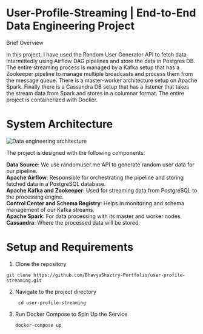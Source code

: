 # User-Profile-Streaming | End-to-End Data Engineering Project
Brief Overview

In this project, I have used the Random User Generator API to fetch data intermittedly using Airflow DAG pipelines and store the data in Postgres DB. The entire streaming process is managed by a Kafka setup that has a Zookeeper pipeline to manage multiple broadcasts and process them from the message queue. There is a master-worker architecture setup on Apache Spark. Finally there is a Cassandra DB setup that has a listener that takes the stream data from Spark and stores in a columnar format. The entire project is containerized with Docker.

# System Architecture
![Data engineering architecture](https://github.com/user-attachments/assets/16aebf12-9085-44e0-8808-0a4c82408b8b)



The project is designed with the following components:

__Data Source__: We use randomuser.me API to generate random user data for our pipeline.<br/>
__Apache Airflow__: Responsible for orchestrating the pipeline and storing fetched data in a PostgreSQL database.<br/>
__Apache Kafka and Zookeeper__: Used for streaming data from PostgreSQL to the processing engine.<br/>
__Control Center and Schema Registry__: Helps in monitoring and schema management of our Kafka streams.<br/>
__Apache Spark__: For data processing with its master and worker nodes.<br/>
__Cassandra__: Where the processed data will be stored.

# Setup and Requirements

1. Clone the repository
   
```git clone https://github.com/BhavyaShaztry-Portfolio/user-profile-streaming.git```

2. Navigate to the project directory

   ``` cd user-profile-streaming```

3. Run Docker Compose to Spin Up the Service
   
   ```docker-compose up```
